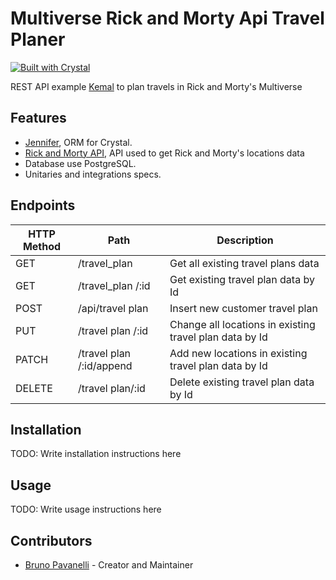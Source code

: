 # Multiverse Rick and Morty Api Travel Planer

[![Built with Crystal](https://img.shields.io/badge/built%20with-crystal-000000.svg?style=flat-square)](https://crystal-lang.org/)

REST API example [Kemal](https://kemalcr.com/) to plan travels in Rick and Morty's Multiverse

## Features

- [Jennifer](https://imdrasil.github.io/jennifer.cr/), ORM for Crystal.
- [Rick and Morty API](https://rickandmortyapi.com), API used to get Rick and Morty's locations data
- Database use PostgreSQL.
- Unitaries and integrations specs.

## Endpoints

| HTTP Method | Path                     | Description                                              |
| ----------- | ------------------------ | -------------------------------------------------------- |
| GET         | /travel_plan             | Get all existing travel plans data                       |
| GET         | /travel_plan /:id        | Get existing travel plan data by Id                      |
| POST        | /api/travel plan         | Insert new customer travel plan                          |
| PUT         | /travel plan /:id        | Change all locations in existing travel plan data by Id  |
| PATCH       | /travel plan /:id/append | Add new locations in existing travel plan data by Id     |
| DELETE      | /travel plan/:id         | Delete existing travel plan data by Id                   |

## Installation

TODO: Write installation instructions here

## Usage

TODO: Write usage instructions here

## Contributors

- [Bruno Pavanelli](https://github.com/BrunoPavanelli) - Creator and Maintainer